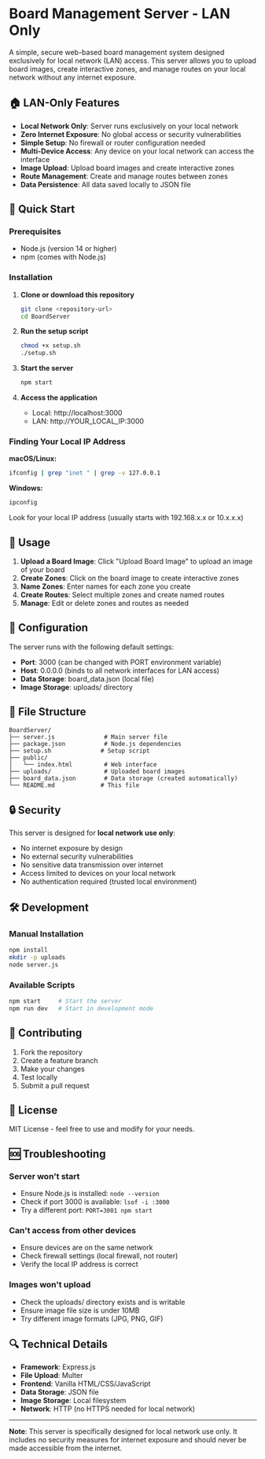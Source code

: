 # Board Management Server - LAN Only

A simple, secure web-based board management system designed exclusively for local network (LAN) access. This server allows you to upload board images, create interactive zones, and manage routes on your local network without any internet exposure.

## 🏠 LAN-Only Features

- **Local Network Only**: Server runs exclusively on your local network
- **Zero Internet Exposure**: No global access or security vulnerabilities
- **Simple Setup**: No firewall or router configuration needed
- **Multi-Device Access**: Any device on your local network can access the interface
- **Image Upload**: Upload board images and create interactive zones
- **Route Management**: Create and manage routes between zones
- **Data Persistence**: All data saved locally to JSON file

## 🚀 Quick Start

### Prerequisites
- Node.js (version 14 or higher)
- npm (comes with Node.js)

### Installation

1. **Clone or download this repository**
   ```bash
   git clone <repository-url>
   cd BoardServer
   ```

2. **Run the setup script**
   ```bash
   chmod +x setup.sh
   ./setup.sh
   ```

3. **Start the server**
   ```bash
   npm start
   ```

4. **Access the application**
   - Local: http://localhost:3000
   - LAN: http://YOUR_LOCAL_IP:3000

### Finding Your Local IP Address

**macOS/Linux:**
```bash
ifconfig | grep "inet " | grep -v 127.0.0.1
```

**Windows:**
```cmd
ipconfig
```

Look for your local IP address (usually starts with 192.168.x.x or 10.x.x.x)

## 📱 Usage

1. **Upload a Board Image**: Click "Upload Board Image" to upload an image of your board
2. **Create Zones**: Click on the board image to create interactive zones
3. **Name Zones**: Enter names for each zone you create
4. **Create Routes**: Select multiple zones and create named routes
5. **Manage**: Edit or delete zones and routes as needed

## 🔧 Configuration

The server runs with the following default settings:
- **Port**: 3000 (can be changed with PORT environment variable)
- **Host**: 0.0.0.0 (binds to all network interfaces for LAN access)
- **Data Storage**: board_data.json (local file)
- **Image Storage**: uploads/ directory

## 📁 File Structure

```
BoardServer/
├── server.js              # Main server file
├── package.json           # Node.js dependencies
├── setup.sh              # Setup script
├── public/
│   └── index.html         # Web interface
├── uploads/               # Uploaded board images
├── board_data.json        # Data storage (created automatically)
└── README.md             # This file
```

## 🔒 Security

This server is designed for **local network use only**:

- No internet exposure by design
- No external security vulnerabilities
- No sensitive data transmission over internet
- Access limited to devices on your local network
- No authentication required (trusted local environment)

## 🛠 Development

### Manual Installation
```bash
npm install
mkdir -p uploads
node server.js
```

### Available Scripts
```bash
npm start     # Start the server
npm run dev   # Start in development mode
```

## 🤝 Contributing

1. Fork the repository
2. Create a feature branch
3. Make your changes
4. Test locally
5. Submit a pull request

## 📄 License

MIT License - feel free to use and modify for your needs.

## 🆘 Troubleshooting

### Server won't start
- Ensure Node.js is installed: `node --version`
- Check if port 3000 is available: `lsof -i :3000`
- Try a different port: `PORT=3001 npm start`

### Can't access from other devices
- Ensure devices are on the same network
- Check firewall settings (local firewall, not router)
- Verify the local IP address is correct

### Images won't upload
- Check the uploads/ directory exists and is writable
- Ensure image file size is under 10MB
- Try different image formats (JPG, PNG, GIF)

## 🔍 Technical Details

- **Framework**: Express.js
- **File Upload**: Multer
- **Frontend**: Vanilla HTML/CSS/JavaScript
- **Data Storage**: JSON file
- **Image Storage**: Local filesystem
- **Network**: HTTP (no HTTPS needed for local network)

---

**Note**: This server is specifically designed for local network use only. It includes no security measures for internet exposure and should never be made accessible from the internet.
